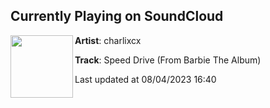 ## Currently Playing on SoundCloud

[<img align="left" width="100" src="https://i1.sndcdn.com/artworks-H99Vmvy0Ow7P-0-t500x500.jpg">](https://soundcloud.com/charlixcx/speed-drive-from-barbie-the)

**Artist**: charlixcx 

**Track**: Speed Drive (From Barbie The Album)

Last updated at 08/04/2023 16:40
